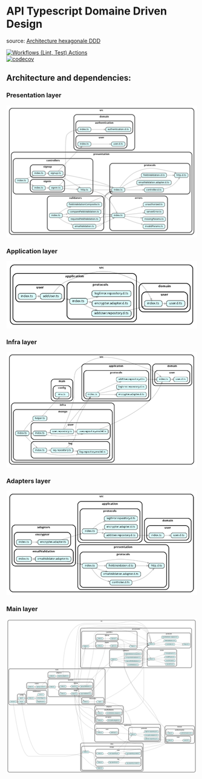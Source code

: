 # API Typescript Domaine Driven Design

source:
[Architecture hexagonale DDD](https://blog.octo.com/architecture-hexagonale-trois-principes-et-un-exemple-dimplementation)

[![Workflows (Lint, Test) Actions](https://github.com/rhannachi/api-ddd/actions/workflows/workflow.yml/badge.svg)](https://github.com/rhannachi/api-ddd/actions/workflows/workflow.yml)\
[![codecov](https://codecov.io/gh/rhannachi/api-ddd/branch/main/graph/badge.svg?token=0AE7QTRB6W)](https://codecov.io/gh/rhannachi/api-ddd)
## Architecture and dependencies:

### Presentation layer

![Presentation Layer](/assets/dependencies-presentation.png)

### Application layer

![Application Layer](/assets/dependencies-application.png)

### Infra layer

![Infra Layer](/assets/dependencies-infra.png)

### Adapters layer

![Adapters Layer](/assets/dependencies-adapters.png)

### Main layer

![Main Layer](/assets/dependencies-main.png)
